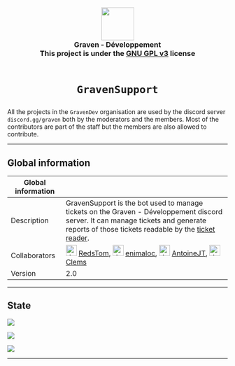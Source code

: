 <h3 align="center">
  <img src="https://avatars.githubusercontent.com/u/78621926?s=200&v=4" width="75"><br/>
  Graven - Développement<br/>
  This project is under the <a href="https://choosealicense.com/licenses/gpl-3.0/">GNU GPL v3</a> license<br/><br/>
</h3>

# <p align="center">`GravenSupport`</p>

All the projects in the <code>GravenDev</code> organisation are used by the discord server <code>
discord.gg/graven</code> both by the moderators and the members.
Most of the contributors are part of the staff but the members are also allowed to contribute.

---
## Global information

| Global information |                                                                                                                                                                                                                                                                                                                                                                                                                                                                                                                                              |
|--------------------|----------------------------------------------------------------------------------------------------------------------------------------------------------------------------------------------------------------------------------------------------------------------------------------------------------------------------------------------------------------------------------------------------------------------------------------------------------------------------------------------------------------------------------------------|
| Description        | GravenSupport is the bot used to manage tickets on the Graven - Développement discord server. It can manage tickets and generate reports of those tickets readable by the [ticket reader](https://ticket-reader.ftmnet.com/).                                                                                                                                                                                                                                                                                                                |
| Collaborators      | <img src="https://avatars.githubusercontent.com/u/44524788?v=4" alt="drawing" width="25"/> [RedsTom](https://github.com/RedsTom), <img src="https://avatars.githubusercontent.com/u/44118516?v=4" alt="drawing" width="25"/> [enimaloc](https://github.com/enimaloc), <img src="https://avatars.githubusercontent.com/u/26577763?v=4" alt="drawing" width="25" /> [AntoineJT](https://github.com/AntoineJT), <img src="https://avatars.githubusercontent.com/u/23144015?v=4" alt="drawing" width="25" /> [Clems](https://github.com/g-Clems) |
| Version            | 2.0                                                                                                                                                                                                                                                                                                                                                                                                                                                                                                                                          |

---

## State
![](https://img.shields.io/badge/State-In_production-brightgreen?style=for-the-badge)

![](https://img.shields.io/github/issues/AsyncCommunityDiscord/AsyncSupport?style=for-the-badge)

![](https://img.shields.io/github/issues-pr/AsyncCommunityDiscord/AsyncSupport?style=for-the-badge)

--- 
